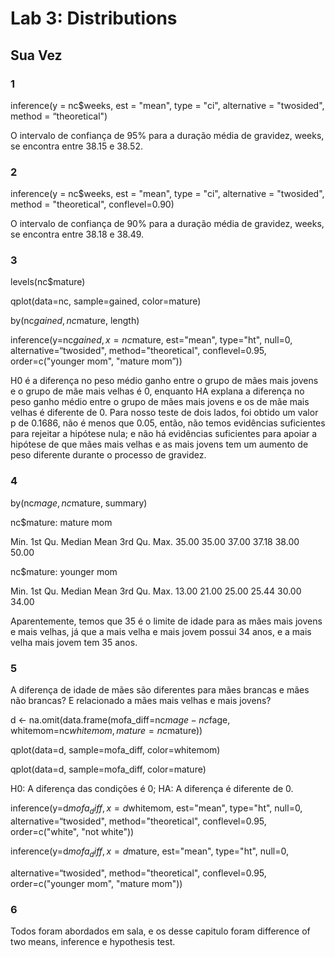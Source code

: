 # Lab 3: Distributions

## Sua Vez
### 1

inference(y = nc$weeks, est = "mean", type = "ci", alternative = "twosided", method = “theoretical")

O intervalo de confiança de 95% para a duração média de gravidez, weeks, se encontra entre 38.15 e 38.52.

### 2

inference(y = nc$weeks, est = "mean", type = "ci", alternative = "twosided", method = "theoretical", conflevel=0.90)

O intervalo de confiança de 90% para a duração média de gravidez, weeks, se encontra entre 38.18 e 38.49.

### 3

levels(nc$mature)

qplot(data=nc, sample=gained, color=mature)

by(nc$gained, nc$mature, length)

inference(y=nc$gained, x=nc$mature, est="mean", type="ht", null=0, alternative=“twosided", method="theoretical", conflevel=0.95, order=c("younger mom", "mature mom”))

H0 é a diferença no peso médio ganho entre o grupo de mães mais jovens e o grupo de mãe mais velhas é 0, enquanto HA explana a diferença no peso ganho médio entre o grupo de mães mais jovens e os de mãe mais velhas é diferente de 0. Para nosso teste de dois lados, foi obtido um valor p de 0.1686, não é menos que 0.05, então, não temos evidências suficientes para rejeitar a hipótese nula; e não há evidências suficientes para apoiar a hipótese de que mães mais velhas e as mais jovens tem um aumento de peso diferente durante o processo de gravidez.

### 4

by(nc$mage, nc$mature, summary)

nc$mature: mature mom

Min. 1st Qu. Median Mean 3rd Qu. Max.
35.00 35.00 37.00 37.18 38.00 50.00

nc$mature: younger mom

Min. 1st Qu. Median Mean 3rd Qu. Max.
13.00 21.00 25.00 25.44 30.00 34.00

Aparentemente, temos que 35 é o limite de idade para as mães mais jovens e mais velhas, já que a mais velha e mais jovem possui 34 anos, e a mais velha mais jovem tem 35 anos.

### 5

A diferença de idade de mães são diferentes para mães brancas e mães não brancas? E relacionado a mães mais velhas e mais jovens?

d <- na.omit(data.frame(mofa_diff=nc$mage - nc$fage, whitemom=nc$whitemom, mature=nc$mature))

qplot(data=d, sample=mofa_diff, color=whitemom)

qplot(data=d, sample=mofa_diff, color=mature)

H0: A diferença das condições é 0;
HA: A diferença é diferente de 0.

inference(y=d$mofa_diff, x=d$whitemom, est="mean", type="ht", null=0, alternative=“twosided", method="theoretical", conflevel=0.95, order=c("white", "not white"))

inference(y=d$mofa_diff, x=d$mature, est="mean", type="ht", null=0,

alternative=“twosided", method="theoretical", conflevel=0.95, order=c("younger mom", "mature mom"))

### 6

Todos foram abordados em sala, e os desse capitulo foram difference of two means, inference e hypothesis test.
